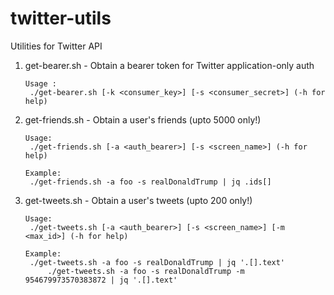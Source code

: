 # twitter-utils
Utilities for Twitter API

 1. get-bearer.sh - Obtain a bearer token for Twitter application-only auth

    ```
	Usage :
	 ./get-bearer.sh [-k <consumer_key>] [-s <consumer_secret>] (-h for help)
    ```

 2. get-friends.sh - Obtain a user's friends (upto 5000 only!)

    ```
	Usage:
	 ./get-friends.sh [-a <auth_bearer>] [-s <screen_name>] (-h for help)

	Example:
	 ./get-friends.sh -a foo -s realDonaldTrump | jq .ids[]
    ```

 3. get-tweets.sh - Obtain a user's tweets (upto 200 only!)

    ```
	Usage: 
	 ./get-tweets.sh [-a <auth_bearer>] [-s <screen_name>] [-m <max_id>] (-h for help)
	 
	Example:
	 ./get-tweets.sh -a foo -s realDonaldTrump | jq '.[].text'
         ./get-tweets.sh -a foo -s realDonaldTrump -m 954679973570383872 | jq '.[].text'
    ```
